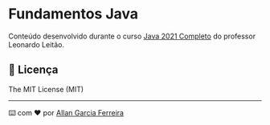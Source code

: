 # Fundamentos Java

Conteúdo desenvolvido durante o curso [Java 2021 Completo](https://www.udemy.com/course/fundamentos-de-programacao-com-java/) do professor Leonardo Leitão.

## 📄 Licença

The MIT License (MIT)

---
⌨️ com ❤️ por [Allan Garcia Ferreira](https://github.com/allan201gf) 